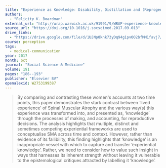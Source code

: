 ```yaml
---
title: "Experience as Knowledge: Disability, Distillation and (Reprogenetic) Decision-Making"
authors:
  - "Felicity K. Boardman"
external_url: "http://wrap.warwick.ac.uk/91991/9/WRAP-experience-knowledge-disability-distillation-making-Boardman-2017.pdf"
source_url: "https://doi.org/10.1016/j.socscimed.2017.09.013"
drive_links:
  - "https://drive.google.com/file/d/1UJNp0knk73yDq94g1pvOO2bfMM1favj7/view?usp=drivesdk"
course: perception
tags:
  - medical-communication
year: 2017
month: oct
journal: "Social Science & Medicine"
volume: 191
pages: "186--193"
publisher: "Elsevier BV"
openalexid: W2753199387
---
```


> By comparing and contrasting these women's accounts at two time points, this paper demonstrates the stark contrast between ‘lived experience’ of Spinal Muscular Atrophy and the various way(s) this experience was transformed into, and presented as, ‘knowledge’ through the processes of making, and accounting, for reproductive decisions.
> The analysis highlights that multiple, distinct and sometimes competing experiential frameworks are used to conceptualise SMA across time and context.
> However, rather than evidence of its fallibility, this finding highlights that ‘knowledge’ is an inappropriate vessel with which to capture and transfer ‘experiential knowledge’.
> Rather, we need to consider how to value such insight in ways that harnesses its inherent strength without leaving it vulnerable to the epistemological critiques attracted by labelling it ‘knowledge’.
